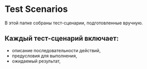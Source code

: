 # Test Scenarios
В этой папке собраны тест-сценарии, подготовленные вручную.

## Каждый тест-сценарий включает:
- описание последовательности действий,
- предусловия для выполнения,
- ожидаемый результат,
